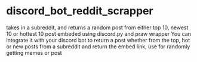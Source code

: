 # discord_bot_reddit_scrapper
takes in a subreddit, and returns a random post from either top 10, newest 10 or hottest 10 post embeded using discord.py and praw wrapper
You can integrate it with your discord bot to return a post whether from the top, hot or new posts from a subreddit and return the embed link, use for randomly getting memes
or post
